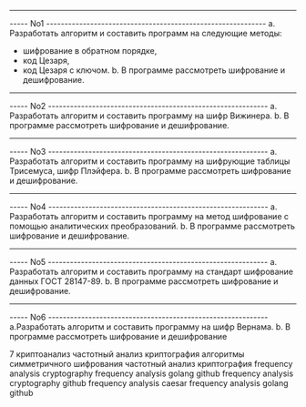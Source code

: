 ----------------------------------------------------------------------
----- No1 ------------------------------------------------------------
a. Разработать алгоритм и составить программ на следующие методы:
- шифрование в обратном порядке,
- код Цезаря, 
- код Цезаря с ключом. 
b. В программе рассмотреть шифрование и дешифрование.


----------------------------------------------------------------------
----- No2 ------------------------------------------------------------
a. Разработать алгоритм и составить программу на шифр Вижинера. 
b. В программе рассмотреть шифрование и дешифрование.


----------------------------------------------------------------------
----- No3 ------------------------------------------------------------
a. Разработать алгоритм и составить программу на шифрующие 
таблицы Трисемуса, шифр Плэйфера.
b. В программе рассмотреть шифрование и дешифрование.


----------------------------------------------------------------------
----- No4 ------------------------------------------------------------
a. Разработать алгоритм и составить программу на метод 
шифрование с помощью аналитических преобразований.
b. В программе рассмотреть шифрование и дешифрование.

----------------------------------------------------------------------
----- No5 ------------------------------------------------------------
a. Разработать алгоритм и составить программу на стандарт
шифрование данных ГОСТ 28147-89. 
b. В программе рассмотреть шифрование и дешифрование.


----------------------------------------------------------------------
----- No6 ------------------------------------------------------------
a.Разработать алгоритм и составить программу на шифр Вернама. 
b. В программе рассмотреть шифрование и дешифрование


7 криптоанализ
частотный анализ криптография
алгоритмы симметричного шифрования
частотный анализ криптография
frequency analysis cryptography
frequency analysis golang github
frequency analysis cryptography github
frequency analysis caesar
frequency analysis golang github
